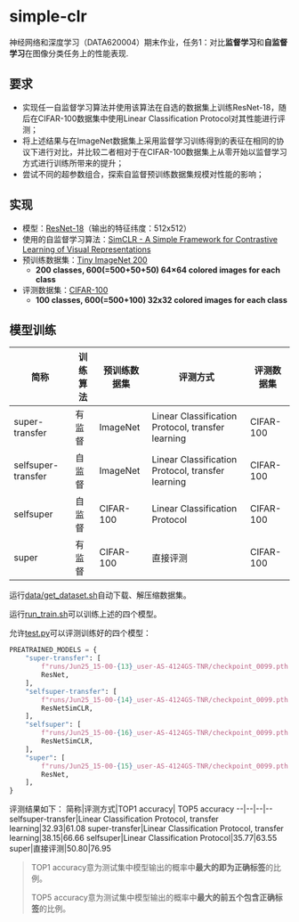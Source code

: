 # simple-clr

神经网络和深度学习（DATA620004）期末作业，任务1：对比**监督学习**和**自监督学习**在图像分类任务上的性能表现.

## 要求
- 实现任一自监督学习算法并使用该算法在自选的数据集上训练ResNet-18，随后在CIFAR-100数据集中使用Linear Classification Protocol对其性能进行评测；
- 将上述结果与在ImageNet数据集上采用监督学习训练得到的表征在相同的协议下进行对比，并比较二者相对于在CIFAR-100数据集上从零开始以监督学习方式进行训练所带来的提升；
- 尝试不同的超参数组合，探索自监督预训练数据集规模对性能的影响；

## 实现

- 模型：[ResNet-18](https://pytorch.org/vision/master/models/generated/torchvision.models.resnet18.html)（输出的特征纬度：512x512）
- 使用的自监督学习算法：[SimCLR - A Simple Framework for Contrastive Learning of Visual Representations](https://github.com/google-research/simclr)
- 预训练数据集：[Tiny ImageNet 200](https://www.image-net.org/)
    - **200 classes, 600(=500+50+50) 64×64 colored images for each class**
- 评测数据集：[CIFAR-100](https://www.cs.toronto.edu/~kriz/cifar.html)
    - **100 classes, 600(=500+100) 32x32 colored images for each class**

## 模型训练

简称|训练算法|预训练数据集|评测方式|评测数据集
--|--|--|--|--
super-transfer|有监督|ImageNet|Linear Classification Protocol, transfer learning|CIFAR-100
selfsuper-transfer|自监督|ImageNet|Linear Classification Protocol, transfer learning|CIFAR-100
selfsuper|自监督|CIFAR-100|Linear Classification Protocol|CIFAR-100
super|有监督|CIFAR-100|直接评测|CIFAR-100

运行[data/get_dataset.sh](data/get_dataset.sh)自动下载、解压缩数据集。

运行[run_train.sh](run_train.sh)可以训练上述的四个模型。

允许[test.py](test.py)可以评测训练好的四个模型：
```python
PREATRAINED_MODELS = {
    "super-transfer": [
        f"runs/Jun25_15-00-{13}_user-AS-4124GS-TNR/checkpoint_0099.pth.tar",
        ResNet,
    ],
    "selfsuper-transfer": [
        f"runs/Jun25_15-00-{14}_user-AS-4124GS-TNR/checkpoint_0099.pth.tar",
        ResNetSimCLR,
    ],
    "selfsuper": [
        f"runs/Jun25_15-00-{16}_user-AS-4124GS-TNR/checkpoint_0099.pth.tar",
        ResNetSimCLR,
    ],
    "super": [
        f"runs/Jun25_15-00-{15}_user-AS-4124GS-TNR/checkpoint_0099.pth.tar",
        ResNet,
    ],
}
```

评测结果如下：
简称|评测方式|TOP1 accuracy| TOP5 accuracy
--|--|--|--
selfsuper-transfer|Linear Classification Protocol, transfer learning|32.93|61.08
super-transfer|Linear Classification Protocol, transfer learning|38.15|66.66
selfsuper|Linear Classification Protocol|35.77|63.55
super|直接评测|50.80|76.95

> TOP1 accuracy意为测试集中模型输出的概率中**最大的即为正确标签**的比例。
> 
> TOP5 accuracy意为测试集中模型输出的概率中**最大的前五个包含正确标签**的比例。